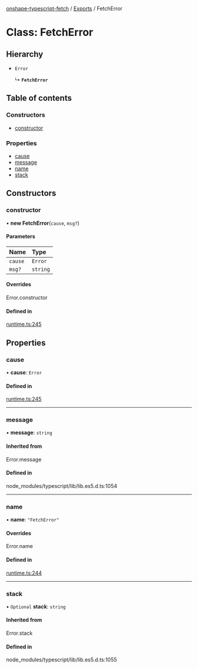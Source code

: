 [onshape-typescript-fetch](../README.md) / [Exports](../modules.md) / FetchError

# Class: FetchError

## Hierarchy

- `Error`

  ↳ **`FetchError`**

## Table of contents

### Constructors

- [constructor](FetchError.md#constructor)

### Properties

- [cause](FetchError.md#cause)
- [message](FetchError.md#message)
- [name](FetchError.md#name)
- [stack](FetchError.md#stack)

## Constructors

### constructor

• **new FetchError**(`cause`, `msg?`)

#### Parameters

| Name | Type |
| :------ | :------ |
| `cause` | `Error` |
| `msg?` | `string` |

#### Overrides

Error.constructor

#### Defined in

[runtime.ts:245](https://github.com/toebes/onshape-typescript-fetch/blob/3e11ae1/runtime.ts#L245)

## Properties

### cause

• **cause**: `Error`

#### Defined in

[runtime.ts:245](https://github.com/toebes/onshape-typescript-fetch/blob/3e11ae1/runtime.ts#L245)

___

### message

• **message**: `string`

#### Inherited from

Error.message

#### Defined in

node_modules/typescript/lib/lib.es5.d.ts:1054

___

### name

• **name**: ``"FetchError"``

#### Overrides

Error.name

#### Defined in

[runtime.ts:244](https://github.com/toebes/onshape-typescript-fetch/blob/3e11ae1/runtime.ts#L244)

___

### stack

• `Optional` **stack**: `string`

#### Inherited from

Error.stack

#### Defined in

node_modules/typescript/lib/lib.es5.d.ts:1055
